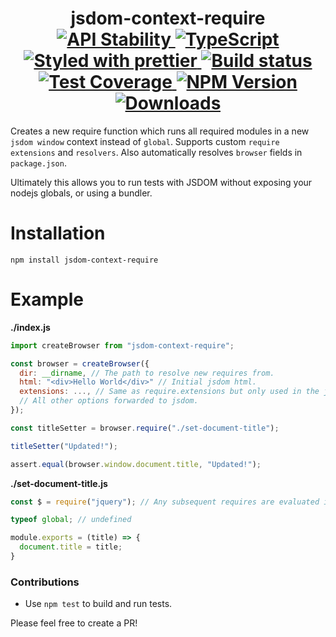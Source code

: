 <h1 align="center">
  <!-- Logo -->
  jsdom-context-require
  <br/>

  <!-- Stability -->
  <a href="https://nodejs.org/api/documentation.html#documentation_stability_index">
    <img src="https://img.shields.io/badge/stability-stable-brightgreen.svg" alt="API Stability"/>
  </a>
  <!-- TypeScript -->
  <a href="http://typescriptlang.org">
    <img src="https://img.shields.io/badge/%3C%2F%3E-typescript-blue.svg" alt="TypeScript"/>
  </a>
  <!-- Prettier -->
  <a href="https://github.com/prettier/prettier">
    <img src="https://img.shields.io/badge/styled_with-prettier-ff69b4.svg" alt="Styled with prettier"/>
  </a>
  <!-- Travis build -->
  <a href="https://travis-ci.org/mlrawlings/jsdom-context-require">
  <img src="https://img.shields.io/travis/mlrawlings/jsdom-context-require.svg" alt="Build status"/>
  </a>
  <!-- Coveralls coverage -->
  <a href="https://coveralls.io/github/mlrawlings/jsdom-context-require">
    <img src="https://img.shields.io/coveralls/mlrawlings/jsdom-context-require.svg" alt="Test Coverage"/>
  </a>
  <!-- NPM version -->
  <a href="https://npmjs.org/package/jsdom-context-require">
    <img src="https://img.shields.io/npm/v/jsdom-context-require.svg" alt="NPM Version"/>
  </a>
  <!-- Downloads -->
  <a href="https://npmjs.org/package/jsdom-context-require">
    <img src="https://img.shields.io/npm/dm/jsdom-context-require.svg" alt="Downloads"/>
  </a>
</h1>

Creates a new require function which runs all required modules in a new `jsdom window` context instead of `global`.
Supports custom `require extensions` and `resolvers`. Also automatically resolves `browser` fields in `package.json`.

Ultimately this allows you to run tests with JSDOM without exposing your nodejs globals, or using a bundler.

# Installation

```console
npm install jsdom-context-require
```

# Example

**./index.js**
```javascript
import createBrowser from "jsdom-context-require";

const browser = createBrowser({
  dir: __dirname, // The path to resolve new requires from.
  html: "<div>Hello World</div>" // Initial jsdom html.
  extensions: ..., // Same as require.extensions but only used in the jsdom context.
  // All other options forwarded to jsdom.
});

const titleSetter = browser.require("./set-document-title");

titleSetter("Updated!");

assert.equal(browser.window.document.title, "Updated!");
```

**./set-document-title.js**
```js
const $ = require("jquery"); // Any subsequent requires are evaluated in the jsdom window as well.

typeof global; // undefined

module.exports = (title) => {
  document.title = title;
}
```

### Contributions

* Use `npm test` to build and run tests.

Please feel free to create a PR!
